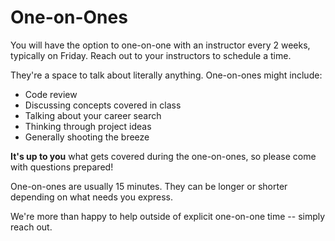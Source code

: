 # One-on-Ones

You will have the option to one-on-one with an instructor every 2 weeks, typically on Friday. Reach out to your instructors to schedule a time.

They're a space to talk about literally anything. One-on-ones might include:
- Code review
- Discussing concepts covered in class
- Talking about your career search
- Thinking through project ideas
- Generally shooting the breeze

**It's up to you** what gets covered during the one-on-ones, so please come with questions prepared!

One-on-ones are usually 15 minutes. They can be longer or shorter depending on what needs you express.

We're more than happy to help outside of explicit one-on-one time -- simply reach out.